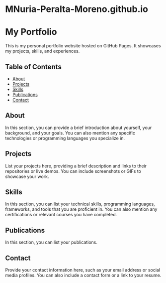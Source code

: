 # MNuria-Peralta-Moreno.github.io

# My Portfolio

This is my personal portfolio website hosted on GitHub Pages. It showcases my projects, skills, and experiences.

## Table of Contents

- [About](#about)
- [Projects](#projects)
- [Skills](#skills)
- [Publications](#publications)
- [Contact](#contact)

## About

In this section, you can provide a brief introduction about yourself, your background, and your goals. You can also mention any specific technologies or programming languages you specialize in.

## Projects

List your projects here, providing a brief description and links to their repositories or live demos. You can include screenshots or GIFs to showcase your work.

## Skills

In this section, you can list your technical skills, programming languages, frameworks, and tools that you are proficient in. You can also mention any certifications or relevant courses you have completed.

## Publications

In this section, you can list your publications.

## Contact

Provide your contact information here, such as your email address or social media profiles. You can also include a contact form or a link to your resume.


